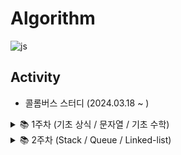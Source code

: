 # Algorithm
![js](https://img.shields.io/badge/JavaScript-F7DF1E?style=for-the-badge&logo=JavaScript&logoColor=white)
## Activity
- 콜롬버스 스터디 (2024.03.18 ~ )

<details>
<summary>
  📚 1주차 (기초 상식 / 문자열 / 기초 수학)
</summary>
  [블로그 정리 바로가기](https://sootech-story.tistory.com/10)
</details>

<details>
<summary>
  📚 2주차 (Stack / Queue / Linked-list)
</summary>
  [블로그 정리 바로가기](https://sootech-story.tistory.com/entry/2%EC%A3%BC%EC%B0%A8-Stack-Queue-Linked-list)
</details>

